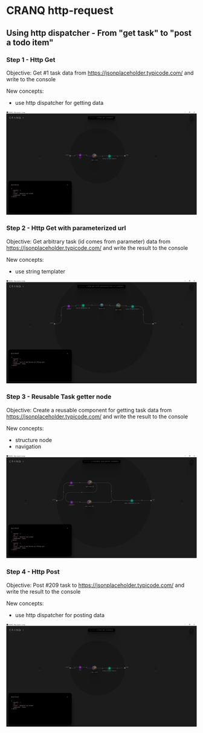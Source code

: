 # CRANQ http-request

## Using http dispatcher - From "get task" to "post a todo item"

### Step 1 - Http Get

Objective: Get #1 task data from https://jsonplaceholder.typicode.com/ and write to the console

New concepts:

- use http dispatcher for getting data

!["Http get app in Cranq"](./http_request_1.png)

### Step 2 - Http Get with parameterized url

Objective: Get arbitrary task (id comes from parameter) data from https://jsonplaceholder.typicode.com/ and write the result to the console

New concepts:

- use string templater

!["Http get with parameterized url app in Cranq"](./http_request_2.png)

### Step 3 - Reusable Task getter node

Objective: Create a reusable component for getting task data from https://jsonplaceholder.typicode.com/ and write the result to the console

New concepts:

- structure node
- navigation

!["Reusable Task getter node"](./http_request_3.png)

### Step 4 - Http Post

Objective: Post #209 task to https://jsonplaceholder.typicode.com/ and write the result to the console

New concepts:

- use http dispatcher for posting data

!["Http get app in Cranq"](./http_request_1.png)
